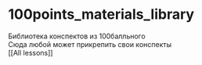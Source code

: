 # 100points_materials_library
Библиотека конспектов из 100балльного  
Сюда любой может прикрепить свои конспекты  
[[All lessons]]  
